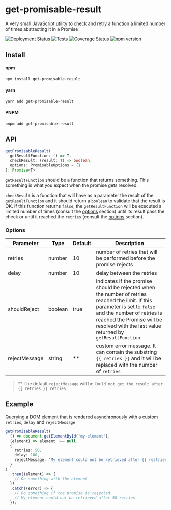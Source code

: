 # get-promisable-result

A very small JavaScript utility to check and retry a function a limited number of times abstracting it in a Promise

[![Deployment Status](https://github.com/elchininet/get-promisable-result/actions/workflows/deploy.yaml/badge.svg)](https://github.com/elchininet/get-promisable-result/actions/workflows/deploy.yaml)
[![Tests](https://github.com/elchininet/get-promisable-result/actions/workflows/tests.yaml/badge.svg)](https://github.com/elchininet/get-promisable-result/actions/workflows/tests.yaml)
[![Coverage Status](https://coveralls.io/repos/github/elchininet/get-promisable-result/badge.svg?branch=master)](https://coveralls.io/github/elchininet/get-promisable-result?branch=master)
[![npm version](https://badge.fury.io/js/get-promisable-result.svg)](https://badge.fury.io/js/get-promisable-result)

## Install

#### npm

```bash
npm install get-promisable-result
```

#### yarn

```bash
yarn add get-promisable-result
```

#### PNPM

```bash
pnpm add get-promisable-result
```

## API

```typescript
getPromisableResult(
  getResultFunction: () => T,
  checkResult: (result: T) => boolean,
  options: PromisableOptions = {}
): Promise<T>
```

`getResultFunction` should be a function that returns something. This something is what you expect when the promise gets resolved.

`checkResult` is a function that will have as a parameter the result of the `getResultFunction` and it should return a `boolean` to validate that the result is OK. If this function returns `false`, the `getResultFunction` will be executed a limited number of times (consult the [options](#options) section) until its result pass the check or until it reached the `retries` (consult the [options](#options) section).

### Options

| Parameter      | Type          | Default | Description                                                         |
| -------------- | ------------- | ------- | ------------------------------------------------------------------- |
| retries        | number        | 10      | number of retries that will be performed before the promise rejects |
| delay          | number        | 10      | delay between the retries                                           |
| shouldReject   | boolean       | true    | indicates if the promise should be rejected when the number of retries reached the limit. If this parameter is set to `false` and the number of retries is reached the Promise will be resolved with the last value returned by `getResultFunction` |
| rejectMessage  | string        | \*\*    | custom error message. It can contain the substring `{{ retries }}` and it will be replaced with the number of `retries` |

>\*\* The default `rejectMessage` will be `Could not get the result after {{ retries }} retries`

## Example

Querying a DOM element that is rendered asynchronously with a custom `retries`, `delay` and `rejectMessage`

```typescript
getPromisableResult(
  () => document.getElementById('my-element'),
  (element) => element !== null,
  {
    retries: 50,
    delay: 100,
    rejectMessage: 'My element could not be retrieved after {{ restries }} retries'
  }
)
  .then((element) => {
    // Do something with the element
  })
  .catch((error) => {
    // Do something if the promise is rejected
    // My element could not be retrieved after 50 retries
  });
```